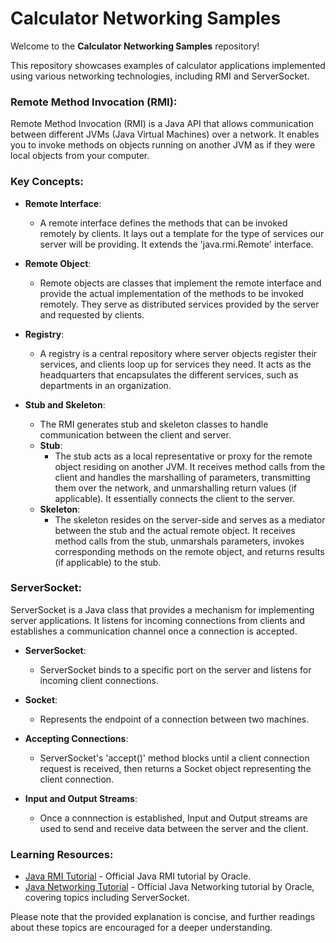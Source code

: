 # Calculator Networking Samples

Welcome to the **Calculator Networking Samples** repository!

This repository showcases examples of calculator applications implemented using various networking technologies, including RMI and ServerSocket.

### Remote Method Invocation (RMI):
Remote Method Invocation (RMI) is a Java API that allows communication between different JVMs (Java Virtual Machines) over a network. It enables you to invoke methods on objects running on another JVM as if they were local objects from your computer.

### Key Concepts:
- **Remote Interface**:
  - A remote interface defines the methods that can be invoked remotely by clients. It lays out a template for the type of services our server will be providing. It extends the 'java.rmi.Remote' interface.

- **Remote Object**:
  - Remote objects are classes that implement the remote interface and provide the actual implementation of the methods to be invoked remotely. They serve as distributed services provided by the server and requested by clients.

- **Registry**:
  - A registry is a central repository where server objects register their services, and clients loop up for services they need. It acts as the headquarters that encapsulates the different services, such as departments in an organization.

- **Stub and Skeleton**:
  - The RMI generates stub and skeleton classes to handle communication between the client and server.
  - **Stub**:
    - The stub acts as a local representative or proxy for the remote object residing on another JVM. It receives method calls from the client and handles the marshalling of parameters, transmitting them over the network, and unmarshalling return values (if applicable). It essentially connects the client to the server.
  - **Skeleton**:
    - The skeleton resides on the server-side and serves as a mediator between the stub and the actual remote object. It receives method calls from the stub, unmarshals parameters, invokes corresponding methods on the remote object, and returns results (if applicable) to the stub.

### ServerSocket:
ServerSocket is a Java class that provides a mechanism for implementing server applications. It listens for incoming connections from clients and establishes a communication channel once a connection is accepted.

- **ServerSocket**:
  - ServerSocket binds to a specific port on the server and listens for incoming client connections.

- **Socket**:
  - Represents the endpoint of a connection between two machines.

- **Accepting Connections**:
  - ServerSocket's 'accept()' method blocks until a client connection request is received, then returns a Socket object representing the client connection.

- **Input and Output Streams**:
  - Once a connnection is established, Input and Output streams are used to send and receive data between the server and the client.

### Learning Resources:
- [Java RMI Tutorial](https://docs.oracle.com/javase/tutorial/rmi/index.html) - Official Java RMI tutorial by Oracle.
- [Java Networking Tutorial](https://docs.oracle.com/javase/tutorial/networking/index.html) - Official Java Networking tutorial by Oracle, covering topics including ServerSocket.

Please note that the provided explanation is concise, and further readings about these topics are encouraged for a deeper understanding.
